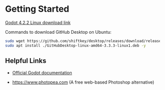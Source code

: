 # Getting Started

[Godot 4.2.2 Linux download link](https://github.com/godotengine/godot/releases/download/4.2.2-stable/Godot_v4.2.2-stable_linux.x86_64.zip)

Commands to download GitHub Desktop on Ubuntu:
```sh
sudo wget https://github.com/shiftkey/desktop/releases/download/release-3.3.3-linux1/GitHubDesktop-linux-amd64-3.3.3-linux1.deb
sudo apt install ./GitHubDesktop-linux-amd64-3.3.3-linux1.deb -y
```

## Helpful Links
- [Official Godot documentation](https://docs.godotengine.org/en/stable/index.html)

- https://www.photopea.com (A free web-based Photoshop alternative)
